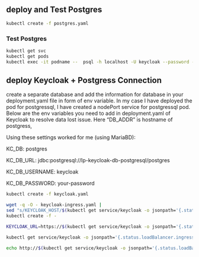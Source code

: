 ## deploy and Test Postgres 

```bash
kubectl create -f postgres.yaml
```


### Test Postgres 
```bash
kubectl get svc
kubectl get pods
kubectl exec -it podname --  psql -h localhost -U keycloak --password -p 5432 postgres
```

## deploy Keycloak + Postgress Connection
create a separate database and add the information for database in your deployment.yaml file in form of env variable. In my case I have deployed the pod for postgressql, I have created a nodePort service for postgressql pod. Below are the env variables you need to add in deployment.yaml of Keycloak to resolve data lost issue. Here “DB_ADDR” is hostname of postgress,

Using these settings worked for me (using MariaBD):

KC_DB: postgres

KC_DB_URL: jdbc:postgresql://Ip-keycloak-db-postgresql/postgres

KC_DB_USERNAME: keycloak

KC_DB_PASSWORD: your-password

```bash
kubectl create -f keycloak.yaml

wget -q -O - keycloak-ingress.yaml |
sed "s/KEYCLOAK_HOST/$(kubectl get service/keycloak -o jsonpath='{.status.loadBalancer.ingress[0].ip}')" |
kubectl create -f -

KEYCLOAK_URL=https://$(kubectl get service/keycloak -o jsonpath='{.status.loadBalancer.ingress[0].ip}') && echo "" && echo "Keycloak: $KEYCLOAK_URL" && echo "Keycloak Admin Console: $KEYCLOAK_URL/admin" && echo "Keycloak Account Console: $KEYCLOAK_URL/realms/myrealm/account" && echo ""

kubectl get service/keycloak -o jsonpath='{.status.loadBalancer.ingress[0].ip}'

echo http://$(kubectl get service/keycloak -o jsonpath='{.status.loadBalancer.ingress[0].ip}'):8080
```

